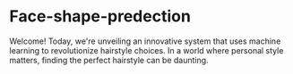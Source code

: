 # Face-shape-predection
Welcome! Today, we're unveiling an innovative system that uses machine learning to revolutionize hairstyle choices.  In a world where personal style matters, finding the perfect hairstyle can be daunting.
